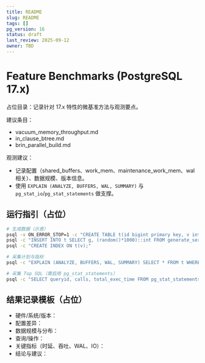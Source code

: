 ```yaml
---
title: README
slug: README
tags: []
pg_version: 16
status: draft
last_review: 2025-09-12
owner: TBD
---
```


# Feature Benchmarks (PostgreSQL 17.x)

占位目录：记录针对 17.x 特性的微基准方法与观测要点。

建议条目：

- vacuum_memory_throughput.md
- in_clause_btree.md
- brin_parallel_build.md

观测建议：

- 记录配置（shared_buffers、work_mem、maintenance_work_mem、wal相关）、数据规模、版本信息。
- 使用 `EXPLAIN (ANALYZE, BUFFERS, WAL, SUMMARY)` 与 `pg_stat_io`/`pg_stat_statements` 做支撑。

## 运行指引（占位）

```bash
# 生成数据（示意）
psql -v ON_ERROR_STOP=1 -c "CREATE TABLE t(id bigint primary key, v int);"
psql -c "INSERT INTO t SELECT g, (random()*1000)::int FROM generate_series(1,1000000) g;"
psql -c "CREATE INDEX ON t(v);"

# 采集计划与指标
psql -c "EXPLAIN (ANALYZE, BUFFERS, WAL, SUMMARY) SELECT * FROM t WHERE v IN (1,2,3,4,5);"

# 采集 Top SQL（需启用 pg_stat_statements）
psql -c "SELECT queryid, calls, total_exec_time FROM pg_stat_statements ORDER BY total_exec_time DESC LIMIT 10;"
```

## 结果记录模板（占位）

- 硬件/系统/版本：
- 配置差异：
- 数据规模与分布：
- 查询/操作：
- 关键指标（时延、吞吐、WAL、IO）：
- 结论与建议：
